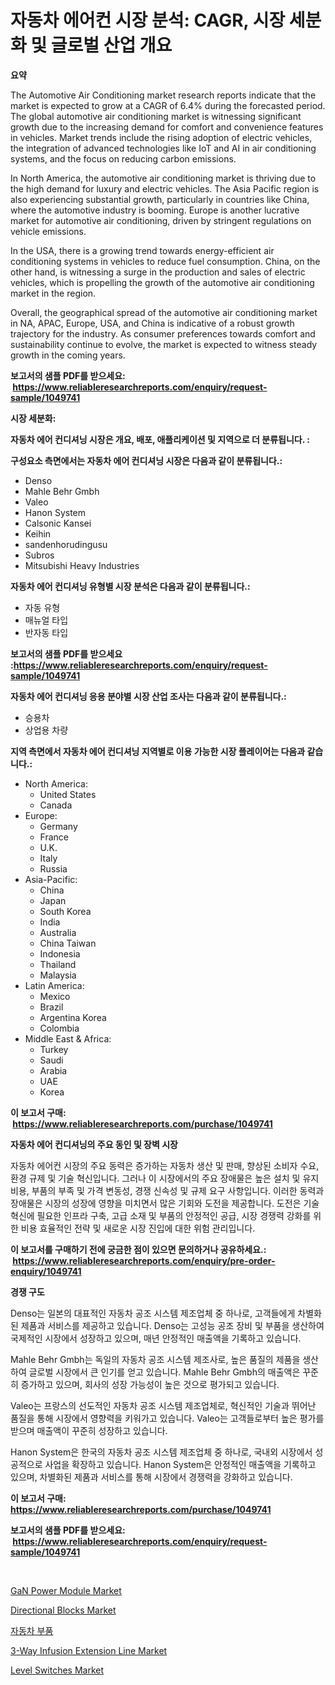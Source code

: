 <p><h1>자동차 에어컨 시장 분석: CAGR, 시장 세분화 및 글로벌 산업 개요</h1></p><p><strong>요약</strong></p>
<p><p>The Automotive Air Conditioning market research reports indicate that the market is expected to grow at a CAGR of 6.4% during the forecasted period. The global automotive air conditioning market is witnessing significant growth due to the increasing demand for comfort and convenience features in vehicles. Market trends include the rising adoption of electric vehicles, the integration of advanced technologies like IoT and AI in air conditioning systems, and the focus on reducing carbon emissions.</p><p>In North America, the automotive air conditioning market is thriving due to the high demand for luxury and electric vehicles. The Asia Pacific region is also experiencing substantial growth, particularly in countries like China, where the automotive industry is booming. Europe is another lucrative market for automotive air conditioning, driven by stringent regulations on vehicle emissions.</p><p>In the USA, there is a growing trend towards energy-efficient air conditioning systems in vehicles to reduce fuel consumption. China, on the other hand, is witnessing a surge in the production and sales of electric vehicles, which is propelling the growth of the automotive air conditioning market in the region.</p><p>Overall, the geographical spread of the automotive air conditioning market in NA, APAC, Europe, USA, and China is indicative of a robust growth trajectory for the industry. As consumer preferences towards comfort and sustainability continue to evolve, the market is expected to witness steady growth in the coming years.</p></p>
<p><strong>보고서의 샘플 PDF를 받으세요: &nbsp;<a href="https://www.reliableresearchreports.com/enquiry/request-sample/1049741">https://www.reliableresearchreports.com/enquiry/request-sample/1049741</a></strong></p>
<p><strong>시장 세분화:</strong></p>
<p><strong> 자동차 에어 컨디셔닝 시장은 개요, 배포, 애플리케이션 및 지역으로 더 분류됩니다. :</strong></p>
<p><strong>구성요소 측면에서는 자동차 에어 컨디셔닝 시장은 다음과 같이 분류됩니다.:</strong></p>
<p><ul><li>Denso</li><li>Mahle Behr Gmbh</li><li>Valeo</li><li>Hanon System</li><li>Calsonic Kansei</li><li>Keihin</li><li>sandenhorudingusu</li><li>Subros</li><li>Mitsubishi Heavy Industries</li></ul></p>
<p><strong> 자동차 에어 컨디셔닝 유형별 시장 분석은 다음과 같이 분류됩니다.:</strong></p>
<p><ul><li>자동 유형</li><li>매뉴얼 타입</li><li>반자동 타입</li></ul></p>
<p><strong>보고서의 샘플 PDF를 받으세요 :<a href="https://www.reliableresearchreports.com/enquiry/request-sample/1049741">https://www.reliableresearchreports.com/enquiry/request-sample/1049741</a></strong></p>
<p><strong> 자동차 에어 컨디셔닝 응용 분야별 시장 산업 조사는 다음과 같이 분류됩니다.:</strong></p>
<p><ul><li>승용차</li><li>상업용 차량</li></ul></p>
<p><strong>지역 측면에서 자동차 에어 컨디셔닝 지역별로 이용 가능한 시장 플레이어는 다음과 같습니다.:</strong></p>
<p><ul>
    <li>
        North America:
        <ul>
            <li>United States</li>
            <li>Canada</li>
        </ul>
    </li>
    <li>
        Europe:
        <ul>
            <li>Germany</li>
            <li>France</li>
            <li>U.K.</li>
            <li>Italy</li>
            <li>Russia</li>
        </ul>
    </li>
    <li>
        Asia-Pacific:
        <ul>
            <li>China</li>
            <li>Japan</li>
            <li>South Korea</li>
            <li>India</li>
            <li>Australia</li>
            <li>China Taiwan</li>
            <li>Indonesia</li>
            <li>Thailand</li>
            <li>Malaysia</li>
        </ul>
    </li>
    <li>
        Latin America:
        <ul>
            <li>Mexico</li>
            <li>Brazil</li>
            <li>Argentina Korea</li>
            <li>Colombia</li>
        </ul>
    </li>
    <li>
        Middle East & Africa:
        <ul>
            <li>Turkey</li>
            <li>Saudi</li>
            <li>Arabia</li>
            <li>UAE</li>
            <li>Korea</li>
        </ul>
    </li>
    </ul></p>
<p><strong>이 보고서 구매: &nbsp;<a href="https://www.reliableresearchreports.com/purchase/1049741">https://www.reliableresearchreports.com/purchase/1049741</a></strong></p>
<p><strong>자동차 에어 컨디셔닝의 주요 동인 및 장벽 시장</strong></p>
<p><p>자동차 에어컨 시장의 주요 동력은 증가하는 자동차 생산 및 판매, 향상된 소비자 수요, 환경 규제 및 기술 혁신입니다. 그러나 이 시장에서의 주요 장애물은 높은 설치 및 유지 비용, 부품의 부족 및 가격 변동성, 경쟁 신속성 및 규제 요구 사항입니다. 이러한 동력과 장애물은 시장의 성장에 영향을 미치면서 많은 기회와 도전을 제공합니다. 도전은 기술 혁신에 필요한 인프라 구축, 고급 소재 및 부품의 안정적인 공급, 시장 경쟁력 강화를 위한 비용 효율적인 전략 및 새로운 시장 진입에 대한 위험 관리입니다.</p></p>
<p><strong>이 보고서를 구매하기 전에 궁금한 점이 있으면 문의하거나 공유하세요.: &nbsp;<a href="https://www.reliableresearchreports.com/enquiry/pre-order-enquiry/1049741">https://www.reliableresearchreports.com/enquiry/pre-order-enquiry/1049741</a></strong></p>
<p><strong>경쟁 구도</strong></p>
<p><p>Denso는 일본의 대표적인 자동차 공조 시스템 제조업체 중 하나로, 고객들에게 차별화된 제품과 서비스를 제공하고 있습니다. Denso는 고성능 공조 장비 및 부품을 생산하여 국제적인 시장에서 성장하고 있으며, 매년 안정적인 매출액을 기록하고 있습니다.</p><p>Mahle Behr Gmbh는 독일의 자동차 공조 시스템 제조사로, 높은 품질의 제품을 생산하여 글로벌 시장에서 큰 인기를 얻고 있습니다. Mahle Behr Gmbh의 매출액은 꾸준히 증가하고 있으며, 회사의 성장 가능성이 높은 것으로 평가되고 있습니다.</p><p>Valeo는 프랑스의 선도적인 자동차 공조 시스템 제조업체로, 혁신적인 기술과 뛰어난 품질을 통해 시장에서 영향력을 키워가고 있습니다. Valeo는 고객들로부터 높은 평가를 받으며 매출액이 꾸준히 성장하고 있습니다.</p><p>Hanon System은 한국의 자동차 공조 시스템 제조업체 중 하나로, 국내외 시장에서 성공적으로 사업을 확장하고 있습니다. Hanon System은 안정적인 매출액을 기록하고 있으며, 차별화된 제품과 서비스를 통해 시장에서 경쟁력을 강화하고 있습니다.</p></p>
<p><strong>이 보고서 구매: &nbsp; <a href="https://www.reliableresearchreports.com/purchase/1049741">https://www.reliableresearchreports.com/purchase/1049741</a></strong></p>
<p><strong>보고서의 샘플 PDF를 받으세요: &nbsp;<a href="https://www.reliableresearchreports.com/enquiry/request-sample/1049741">https://www.reliableresearchreports.com/enquiry/request-sample/1049741</a></strong><strong></strong></p>
<p>&nbsp;</p>
<p><p><a href="https://issuu.com/reportprime-2/docs/gan-power-module-market-size-2030.pptx">GaN Power Module Market</a></p><p><a href="https://meowing-canidae-761.notion.site/Directional-Blocks-Market-Research-Report-The-Key-To-Successful-Business-Strategy-Forecasted-for-Pe-a02e0dc329a44b9d8afb50cac4443da1">Directional Blocks Market</a></p><p><a href="https://github.com/vsap75a286l/Market-Research-Report-List-1/blob/main/7457897186517.md">자동차 부품</a></p><p><a href="https://issuu.com/reportprime-2/docs/3-way-infusion-extension-line-market-size-2030.ppt">3-Way Infusion Extension Line Market</a></p><p><a href="https://github.com/lylyparadise/Market-Research-Report-List-2/blob/main/level-switches-market.md">Level Switches Market</a></p></p>